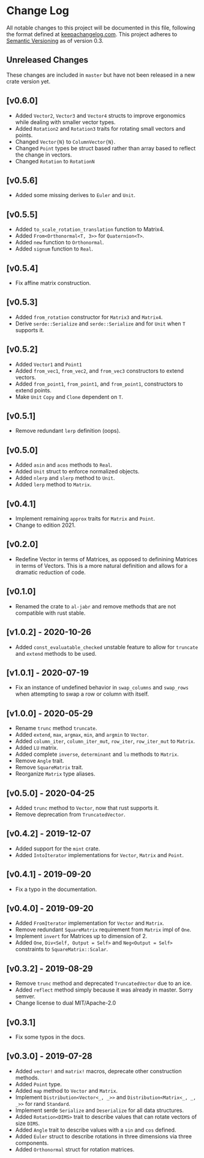 # Change Log

All notable changes to this project will be documented in this file, following
the format defined at [keepachangelog.com](http://keepachangelog.com/).
This project adheres to [Semantic Versioning](http://semver.org/) as of version 0.3.

## Unreleased Changes
These changes are included in `master` but have not been released in a new crate version yet.

## [v0.6.0]
- Added `Vector2`, `Vector3` and `Vector4` structs to improve ergonomics while dealing with smaller
  vector types.
- Added `Rotation2` and `Rotation3` traits for rotating small vectors and points.
- Changed `Vector{N}` to `ColumnVector{N}`.
- Changed `Point` types be struct based rather than array based to reflect the change in vectors.
- Changed `Rotation` to `RotationN`

## [v0.5.6]
- Added some missing derives to `Euler` and `Unit`.

## [v0.5.5]
- Added `to_scale_rotation_translation` function to Matrix4.
- Added `From<Orthonormal<T, 3>>` for `Quaternion<T>`.
- Added `new` function to `Orthonormal`.
- Added `signum` function to `Real`.

## [v0.5.4]
- Fix affine matrix construction.

## [v0.5.3]

- Added `from_rotation` constructor for `Matrix3` and `Matrix4`.
- Derive `serde::Serialize` and `serde::Serialize` and for `Unit` when `T` supports it.

## [v0.5.2]

- Added `Vector1` and `Point1`
- Added `from_vec1`, `from_vec2`, and `from_vec3` constructors to extend vectors.
- Added `from_point1`, `from_point1`, and `from_point1`, constructors to extend points.
- Make `Unit` `Copy` and `Clone` dependent on `T`.

## [v0.5.1]

- Remove redundant `lerp` definition (oops).

## [v0.5.0]

- Added `asin` and `acos` methods to `Real`.
- Added `Unit` struct to enforce normalized objects.
- Added `nlerp` and `slerp` method to `Unit`.
- Added `lerp` method to `Matrix`.

## [v0.4.1] 

- Implement remaining `approx` traits for `Matrix` and `Point`.
- Change to edition 2021.

## [v0.2.0]

- Redefine Vector in terms of Matrices, as opposed to definining Matrices in terms of Vectors.
  This is a more natural definition and allows for a dramatic reduction of code.

## [v0.1.0] 

- Renamed the crate to `al-jabr` and remove methods that are not compatible with rust stable.

## [v1.0.2] - 2020-10-26

- Added `const_evaluatable_checked` unstable feature to allow for `truncate` and `extend` methods to be used.

## [v1.0.1] - 2020-07-19

- Fix an instance of undefined behavior in `swap_columns` and `swap_rows` when attempting to 
  swap a row or column with itself.

## [v1.0.0] - 2020-05-29

- Rename `trunc` method `truncate`.
- Added `extend`, `max`, `argmax`, `min`, and `argmin` to `Vector`.
- Added `column_iter`, `column_iter_mut`, `row_iter`, `row_iter_mut` to `Matrix`.
- Added `LU` matrix.
- Added complete `inverse`, `determinant` and `lu` methods to `Matrix`.
- Remove `Angle` trait.
- Remove `SquareMatrix` trait. 
- Reorganize `Matrix` type aliases. 

## [v0.5.0] - 2020-04-25

- Added `trunc` method to `Vector`, now that rust supports it. 
- Remove deprecation from `TruncatedVector`. 

## [v0.4.2] - 2019-12-07

- Added support for the `mint` crate.
- Added `IntoIterator` implementations for `Vector`, `Matrix` and `Point`.

## [v0.4.1] - 2019-09-20

- Fix a typo in the documentation.

## [v0.4.0] - 2019-09-20

- Added `FromIterator` implementation for `Vector` and `Matrix`.
- Remove redundant `SquareMatrix` requirement from  `Matrix` impl of `One`.
- Implement `invert`  for Matrices up to dimension of 2.
- Added `One`, `Div<Self, Output = Self>` and `Neg<Output = Self>` constraints 
  to `SquareMatrix::Scalar`.

## [v0.3.2] - 2019-08-29

- Remove `trunc` method and deprecated `TruncatedVector` due to an ice.
- Added `reflect` method simply because it was already in master. Sorry semver.
- Change license to dual MIT/Apache-2.0

## [v0.3.1] 

- Fix some typos in the docs.

## [v0.3.0] - 2019-07-28

- Added `vector!` and `matrix!` macros, deprecate other construction methods.
- Added `Point` type.
- Added `map` method to `Vector` and `Matrix`.
- Implement `Distribution<Vector<_, _>>` and `Distribution<Matrix<_, _, _>>` for
  rand `Standard`.
- Implement serde `Serialize` and `Deserialize` for all data structures.
- Added `Rotation<DIMS>` trait to describe values that can rotate vectors of size `DIMS`.
- Added `Angle` trait to describe values with a `sin` and `cos` defined. 
- Added `Euler` struct to describe rotations in three dimensions via three components. 
- Added `Orthonormal` struct for rotation matrices. 


